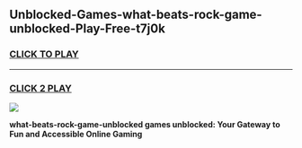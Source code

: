 
## Unblocked-Games-what-beats-rock-game-unblocked-Play-Free-t7j0k
<h3>
<a href="https://premium76.site?title=what-beats-rock-game-unblocked&ref=22A">CLICK TO PLAY</a></h3>
<hr>

<h3>
<a href="https://premium76.site?title=what-beats-rock-game-unblocked&ref=22A">CLICK 2 PLAY</a>
  
</h3>

<a href="https://premium76.site?title=what-beats-rock-game-unblocked&ref=22A"><img src="https://clearcache.store/games.png"></a>


**what-beats-rock-game-unblocked games unblocked: Your Gateway to Fun and Accessible Online Gaming**
